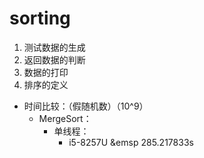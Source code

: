 # sorting
1. 测试数据的生成
2. 返回数据的判断
3. 数据的打印
4. 排序的定义

+ 时间比较：（假随机数）（10^9）
    + MergeSort：
        + 单线程：
            + i5-8257U &emsp 285.217833s
